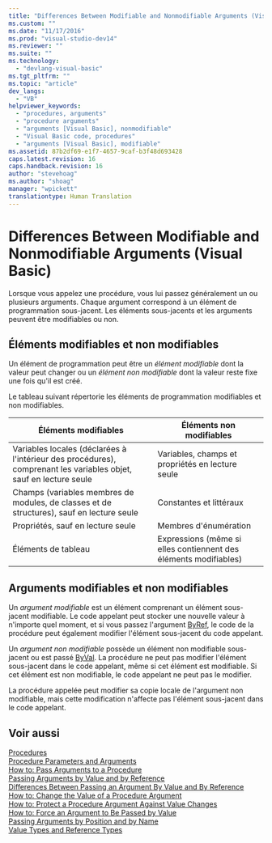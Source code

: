 ```yaml
---
title: "Differences Between Modifiable and Nonmodifiable Arguments (Visual Basic) | Microsoft Docs"
ms.custom: ""
ms.date: "11/17/2016"
ms.prod: "visual-studio-dev14"
ms.reviewer: ""
ms.suite: ""
ms.technology: 
  - "devlang-visual-basic"
ms.tgt_pltfrm: ""
ms.topic: "article"
dev_langs: 
  - "VB"
helpviewer_keywords: 
  - "procedures, arguments"
  - "procedure arguments"
  - "arguments [Visual Basic], nonmodifiable"
  - "Visual Basic code, procedures"
  - "arguments [Visual Basic], modifiable"
ms.assetid: 87b2df69-e1f7-4657-9caf-b3f48d693428
caps.latest.revision: 16
caps.handback.revision: 16
author: "stevehoag"
ms.author: "shoag"
manager: "wpickett"
translationtype: Human Translation
---
```

# Differences Between Modifiable and Nonmodifiable Arguments (Visual Basic)
Lorsque vous appelez une procédure, vous lui passez généralement un ou plusieurs arguments.  Chaque argument correspond à un élément de programmation sous\-jacent.  Les éléments sous\-jacents et les arguments peuvent être modifiables ou non.  
  
## Éléments modifiables et non modifiables  
 Un élément de programmation peut être un *élément modifiable* dont la valeur peut changer ou un *élément non modifiable* dont la valeur reste fixe une fois qu'il est créé.  
  
 Le tableau suivant répertorie les éléments de programmation modifiables et non modifiables.  
  
|Éléments modifiables|Éléments non modifiables|  
|--------------------------|------------------------------|  
|Variables locales \(déclarées à l'intérieur des procédures\), comprenant les variables objet, sauf en lecture seule|Variables, champs et propriétés en lecture seule|  
|Champs \(variables membres de modules, de classes et de structures\), sauf en lecture seule|Constantes et littéraux|  
|Propriétés, sauf en lecture seule|Membres d'énumération|  
|Éléments de tableau|Expressions \(même si elles contiennent des éléments modifiables\)|  
  
## Arguments modifiables et non modifiables  
 Un *argument modifiable* est un élément comprenant un élément sous\-jacent modifiable.  Le code appelant peut stocker une nouvelle valeur à n'importe quel moment, et si vous passez l'argument [ByRef](../../../../visual-basic/language-reference/modifiers/byref.md), le code de la procédure peut également modifier l'élément sous\-jacent du code appelant.  
  
 Un *argument non modifiable* possède un élément non modifiable sous\-jacent ou est passé [ByVal](../../../../visual-basic/language-reference/modifiers/byval.md).  La procédure ne peut pas modifier l'élément sous\-jacent dans le code appelant, même si cet élément est modifiable.  Si cet élément est non modifiable, le code appelant ne peut pas le modifier.  
  
 La procédure appelée peut modifier sa copie locale de l'argument non modifiable, mais cette modification n'affecte pas l'élément sous\-jacent dans le code appelant.  
  
## Voir aussi  
 [Procedures](../../../../visual-basic/programming-guide/language-features/procedures/index.md)   
 [Procedure Parameters and Arguments](../../../../visual-basic/programming-guide/language-features/procedures/procedure-parameters-and-arguments.md)   
 [How to: Pass Arguments to a Procedure](../../../../visual-basic/programming-guide/language-features/procedures/how-to-pass-arguments-to-a-procedure.md)   
 [Passing Arguments by Value and by Reference](../../../../visual-basic/programming-guide/language-features/procedures/passing-arguments-by-value-and-by-reference.md)   
 [Differences Between Passing an Argument By Value and By Reference](../../../../visual-basic/programming-guide/language-features/procedures/differences-between-passing-an-argument-by-value-and-by-reference.md)   
 [How to: Change the Value of a Procedure Argument](../../../../visual-basic/programming-guide/language-features/procedures/how-to-change-the-value-of-a-procedure-argument.md)   
 [How to: Protect a Procedure Argument Against Value Changes](../../../../visual-basic/programming-guide/language-features/procedures/how-to-protect-a-procedure-argument-against-value-changes.md)   
 [How to: Force an Argument to Be Passed by Value](../../../../visual-basic/programming-guide/language-features/procedures/how-to-force-an-argument-to-be-passed-by-value.md)   
 [Passing Arguments by Position and by Name](../../../../visual-basic/programming-guide/language-features/procedures/passing-arguments-by-position-and-by-name.md)   
 [Value Types and Reference Types](../../../../visual-basic/programming-guide/language-features/data-types/value-types-and-reference-types.md)